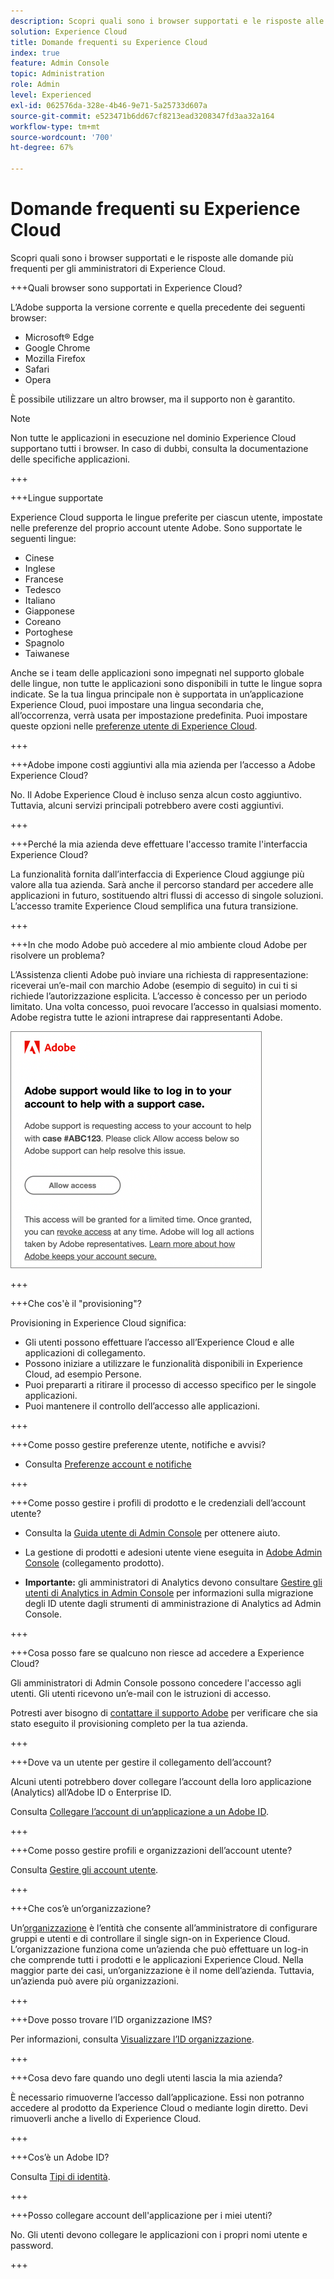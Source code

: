 ```yaml
---
description: Scopri quali sono i browser supportati e le risposte alle domande più frequenti per gli amministratori di Adobe Experience Cloud.
solution: Experience Cloud
title: Domande frequenti su Experience Cloud
index: true
feature: Admin Console
topic: Administration
role: Admin
level: Experienced
exl-id: 062576da-328e-4b46-9e71-5a25733d607a
source-git-commit: e523471b6dd67cf8213ead3208347fd3aa32a164
workflow-type: tm+mt
source-wordcount: '700'
ht-degree: 67%

---
```


# Domande frequenti su Experience Cloud

Scopri quali sono i browser supportati e le risposte alle domande più frequenti per gli amministratori di Experience Cloud.

+++Quali browser sono supportati in Experience Cloud?

L’Adobe supporta la versione corrente e quella precedente dei seguenti browser:

* Microsoft® Edge
* Google Chrome
* Mozilla Firefox
* Safari
* Opera

È possibile utilizzare un altro browser, ma il supporto non è garantito.

>[!NOTE]
>
>Non tutte le applicazioni in esecuzione nel dominio Experience Cloud supportano tutti i browser. In caso di dubbi, consulta la documentazione delle specifiche applicazioni.

+++

+++Lingue supportate

Experience Cloud supporta le lingue preferite per ciascun utente, impostate nelle preferenze del proprio account utente Adobe. Sono supportate le seguenti lingue:

* Cinese
* Inglese
* Francese
* Tedesco
* Italiano
* Giapponese
* Coreano
* Portoghese
* Spagnolo
* Taiwanese

Anche se i team delle applicazioni sono impegnati nel supporto globale delle lingue, non tutte le applicazioni sono disponibili in tutte le lingue sopra indicate. Se la tua lingua principale non è supportata in un’applicazione Experience Cloud, puoi impostare una lingua secondaria che, all’occorrenza, verrà usata per impostazione predefinita. Puoi impostare queste opzioni nelle [preferenze utente di Experience Cloud](https://experience.adobe.com/preferences).

+++

+++Adobe impone costi aggiuntivi alla mia azienda per l’accesso a Adobe Experience Cloud?

No. Il Adobe Experience Cloud è incluso senza alcun costo aggiuntivo. Tuttavia, alcuni servizi principali potrebbero avere costi aggiuntivi.

+++

+++Perché la mia azienda deve effettuare l&#39;accesso tramite l&#39;interfaccia Experience Cloud?

La funzionalità fornita dall’interfaccia di Experience Cloud aggiunge più valore alla tua azienda. Sarà anche il percorso standard per accedere alle applicazioni in futuro, sostituendo altri flussi di accesso di singole soluzioni. L’accesso tramite Experience Cloud semplifica una futura transizione.

+++

+++In che modo Adobe può accedere al mio ambiente cloud Adobe per risolvere un problema?

L’Assistenza clienti Adobe può inviare una richiesta di rappresentazione: riceverai un’e-mail con marchio Adobe (esempio di seguito) in cui ti si richiede l’autorizzazione esplicita. L’accesso è concesso per un periodo limitato. Una volta concesso, puoi revocare l’accesso in qualsiasi momento. Adobe registra tutte le azioni intraprese dai rappresentanti Adobe.

![Caso di supporto Adobe](../assets/support-email.png)

+++

+++Che cos&#39;è il &quot;provisioning&quot;?

Provisioning in Experience Cloud significa:

* Gli utenti possono effettuare l’accesso all’Experience Cloud e alle applicazioni di collegamento.
* Possono iniziare a utilizzare le funzionalità disponibili in Experience Cloud, ad esempio Persone.
* Puoi prepararti a ritirare il processo di accesso specifico per le singole applicazioni.
* Puoi mantenere il controllo dell’accesso alle applicazioni.

+++

+++Come posso gestire preferenze utente, notifiche e avvisi?

* Consulta [Preferenze account e notifiche](/help/interface/features/account-preferences.md)

+++

+++Come posso gestire i profili di prodotto e le credenziali dell’account utente?

* Consulta la [Guida utente di Admin Console](https://helpx.adobe.com/it/enterprise/admin-guide.html) per ottenere aiuto.

* La gestione di prodotti e adesioni utente viene eseguita in [Adobe Admin Console](https://adminconsole.adobe.com/enterprise) (collegamento prodotto).

* **Importante:** gli amministratori di Analytics devono consultare [Gestire gli utenti di Analytics in Admin Console](https://experienceleague.adobe.com/docs/analytics/admin/user-product-management/migrate-users/c-migration-tool.html?lang=it) per informazioni sulla migrazione degli ID utente dagli strumenti di amministrazione di Analytics ad Admin Console.

+++

+++Cosa posso fare se qualcuno non riesce ad accedere a Experience Cloud?

Gli amministratori di Admin Console possono concedere l&#39;accesso agli utenti. Gli utenti ricevono un’e-mail con le istruzioni di accesso.

Potresti aver bisogno di [contattare il supporto Adobe](https://experienceleague.adobe.com/it?support-solution=General&amp;lang=it#support) per verificare che sia stato eseguito il provisioning completo per la tua azienda.

+++

+++Dove va un utente per gestire il collegamento dell’account?

Alcuni utenti potrebbero dover collegare l’account della loro applicazione (Analytics) all’Adobe ID o Enterprise ID.

Consulta [Collegare l’account di un’applicazione a un Adobe ID](../administration/organizations.md).

+++

+++Come posso gestire profili e organizzazioni dell’account utente?

Consulta [Gestire gli account utente](../administration/organizations.md).

+++

+++Che cos’è un’organizzazione?

Un’[organizzazione](../administration/organizations.md) è l’entità che consente all’amministratore di configurare gruppi e utenti e di controllare il single sign-on in Experience Cloud. L’organizzazione funziona come un’azienda che può effettuare un log-in che comprende tutti i prodotti e le applicazioni Experience Cloud. Nella maggior parte dei casi, un’organizzazione è il nome dell’azienda. Tuttavia, un’azienda può avere più organizzazioni.

+++

+++Dove posso trovare l’ID organizzazione IMS?

Per informazioni, consulta [Visualizzare l’ID organizzazione](../administration/organizations.md).

+++

+++Cosa devo fare quando uno degli utenti lascia la mia azienda?

È necessario rimuoverne l’accesso dall’applicazione. Essi non potranno accedere al prodotto da Experience Cloud o mediante login diretto. Devi rimuoverli anche a livello di Experience Cloud.

+++

+++Cos’è un Adobe ID?

Consulta [Tipi di identità](https://helpx.adobe.com/it/enterprise/using/identity.html).

+++

+++Posso collegare account dell&#39;applicazione per i miei utenti?

No. Gli utenti devono collegare le applicazioni con i propri nomi utente e password.

+++
